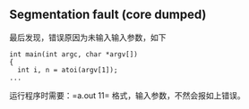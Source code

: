   
## Segmentation fault (core dumped)
最后发现，错误原因为未输入输入参数，如下  
```
int main(int argc, char *argv[])
{
  int i, n = atoi(argv[1]);
...
```
运行程序时需要：=a.out 11= 格式，输入参数，不然会报如上错误。  

